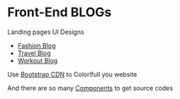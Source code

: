 # Front-End BLOGs

Landing pages UI Designs

 * [Fashion Blog](https://github.com/Sanjulapro/BLOGs/tree/master/Fashion%20Blog)
 * [Travel Blog](https://github.com/Sanjulapro/BLOGs/tree/master/Travel%20Blog)
 * [Workout Blog](https://github.com/Sanjulapro/BLOGs/tree/master/Workout%20Blog)
 
 Use [Bootstrap CDN](https://getbootstrap.com) to Colorlfull you website
 
 And there are so many [Components](https://getbootstrap.com/docs/4.3/components/alerts/) to get source codes
 
 
